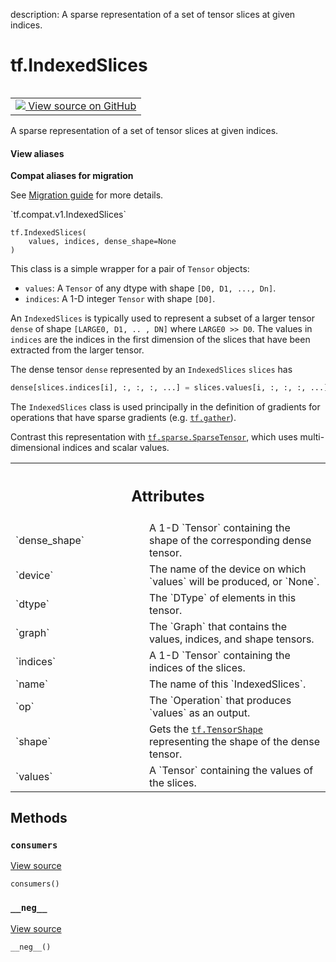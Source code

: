 description: A sparse representation of a set of tensor slices at given indices.

<div itemscope itemtype="http://developers.google.com/ReferenceObject">
<meta itemprop="name" content="tf.IndexedSlices" />
<meta itemprop="path" content="Stable" />
<meta itemprop="property" content="__init__"/>
<meta itemprop="property" content="__neg__"/>
<meta itemprop="property" content="consumers"/>
</div>

# tf.IndexedSlices

<!-- Insert buttons and diff -->

<table class="tfo-notebook-buttons tfo-api nocontent" align="left">
<td>
  <a target="_blank" href="https://github.com/tensorflow/tensorflow/blob/r2.4/tensorflow/python/framework/indexed_slices.py#L61-L185">
    <img src="https://www.tensorflow.org/images/GitHub-Mark-32px.png" />
    View source on GitHub
  </a>
</td>
</table>



A sparse representation of a set of tensor slices at given indices.

<section class="expandable">
  <h4 class="showalways">View aliases</h4>
  <p>
<b>Compat aliases for migration</b>
<p>See
<a href="https://www.tensorflow.org/guide/migrate">Migration guide</a> for
more details.</p>
<p>`tf.compat.v1.IndexedSlices`</p>
</p>
</section>

<pre class="devsite-click-to-copy prettyprint lang-py tfo-signature-link">
<code>tf.IndexedSlices(
    values, indices, dense_shape=None
)
</code></pre>



<!-- Placeholder for "Used in" -->

This class is a simple wrapper for a pair of `Tensor` objects:

* `values`: A `Tensor` of any dtype with shape `[D0, D1, ..., Dn]`.
* `indices`: A 1-D integer `Tensor` with shape `[D0]`.

An `IndexedSlices` is typically used to represent a subset of a larger
tensor `dense` of shape `[LARGE0, D1, .. , DN]` where `LARGE0 >> D0`.
The values in `indices` are the indices in the first dimension of
the slices that have been extracted from the larger tensor.

The dense tensor `dense` represented by an `IndexedSlices` `slices` has

```python
dense[slices.indices[i], :, :, :, ...] = slices.values[i, :, :, :, ...]
```

The `IndexedSlices` class is used principally in the definition of
gradients for operations that have sparse gradients
(e.g. <a href="../tf/gather.md"><code>tf.gather</code></a>).

Contrast this representation with
<a href="../tf/sparse/SparseTensor.md"><code>tf.sparse.SparseTensor</code></a>,
which uses multi-dimensional indices and scalar values.



<!-- Tabular view -->
 <table class="responsive fixed orange">
<colgroup><col width="214px"><col></colgroup>
<tr><th colspan="2"><h2 class="add-link">Attributes</h2></th></tr>

<tr>
<td>
`dense_shape`
</td>
<td>
A 1-D `Tensor` containing the shape of the corresponding dense tensor.
</td>
</tr><tr>
<td>
`device`
</td>
<td>
The name of the device on which `values` will be produced, or `None`.
</td>
</tr><tr>
<td>
`dtype`
</td>
<td>
The `DType` of elements in this tensor.
</td>
</tr><tr>
<td>
`graph`
</td>
<td>
The `Graph` that contains the values, indices, and shape tensors.
</td>
</tr><tr>
<td>
`indices`
</td>
<td>
A 1-D `Tensor` containing the indices of the slices.
</td>
</tr><tr>
<td>
`name`
</td>
<td>
The name of this `IndexedSlices`.
</td>
</tr><tr>
<td>
`op`
</td>
<td>
The `Operation` that produces `values` as an output.
</td>
</tr><tr>
<td>
`shape`
</td>
<td>
Gets the <a href="../tf/TensorShape.md"><code>tf.TensorShape</code></a> representing the shape of the dense tensor.
</td>
</tr><tr>
<td>
`values`
</td>
<td>
A `Tensor` containing the values of the slices.
</td>
</tr>
</table>



## Methods

<h3 id="consumers"><code>consumers</code></h3>

<a target="_blank" href="https://github.com/tensorflow/tensorflow/blob/r2.4/tensorflow/python/framework/indexed_slices.py#L184-L185">View source</a>

<pre class="devsite-click-to-copy prettyprint lang-py tfo-signature-link">
<code>consumers()
</code></pre>




<h3 id="__neg__"><code>__neg__</code></h3>

<a target="_blank" href="https://github.com/tensorflow/tensorflow/blob/r2.4/tensorflow/python/framework/indexed_slices.py#L153-L154">View source</a>

<pre class="devsite-click-to-copy prettyprint lang-py tfo-signature-link">
<code>__neg__()
</code></pre>






